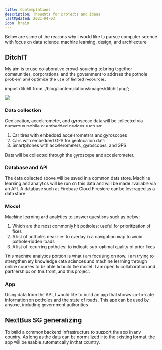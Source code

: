 ```yaml
---
title: Contemplations
description: Thoughts for projects and ideas
lastUpdated: 2021-04-03
icon: brain
---
```


Below are some of the reasons why I would like to pursue computer science with focus on data science, machine learning, design, and architecture.

## DitchIT

My aim is to use collaborative crowd-sourcing to bring together communities, corporations, and the government to address the pothole problem and optimize the use of limited resources.

import ditchIt from './blog/contemplations/images/ditchit.png';

<Image src={ditchIt} height={1962} width={2346} />

### Data collection

Geolocation, accelerometer, and gyroscope data will be collected via numerous mobile or embedded devices such as:

1. Car tires with embedded accelerometers and gyroscopes
2. Cars with embedded GPS for geolocation data
3. Smartphones with accelerometers, gyroscopes, and GPS

Data will be collected through the gyroscope and accelerometer.

### Database and API

The data collected above will be saved in a common data store. Machine learning and analytics will be run on this data and will be made available via an API. A database such as Firebase Cloud Firestore can be leveraged as a data store

### Model

Machine learning and analytics to answer questions such as below:

1. Which are the most commonly hit potholes: useful for prioritization of fixes
2. A list of potholes near me: to overlay in a navigation map to avoid pothole-ridden roads
3. A list of recurring potholes: to indicate sub-optimal quality of prior fixes

This machine analytics portion is what I am focusing on now. I am trying to strengthen my knowledge data sciences and machine learning through online courses to be able to build the model. I am open to collaboration and partnerships on this front, and this project.

### App

Using data from the API, I would like to build an app that shows up-to-date information on potholes and the state of roads. This app can be used by anyone, including government authorities.

## NextBus SG generalizing

To build a common backend infrastructure to support the app in any country. As long as the data can be normalized into the existing format, the app will be usable automatically in that country.
